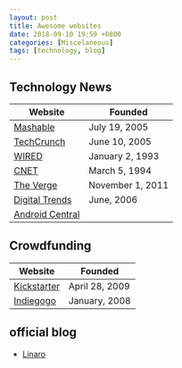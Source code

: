 ```yaml
---
layout: post
title: Awesome websites
date: 2018-09-10 19:59 +0800
categories: [Miscelaneous]
tags: [technology, blog]
---
```


## Technology News

Website                 | Founded
----------------------- | -------
[Mashable][mashable]    | July 19, 2005
[TechCrunch][tc]        | June 10, 2005
[WIRED][wired]          | January 2, 1993
[CNET][cnet]            | March 5, 1994
[The Verge][theverge]   | November 1, 2011
[Digital Trends][dts]   | June, 2006
[Android Central][ac]   |

[mashable]: https://mashable.com
[tc]: https://techcrunch.com
[wired]: https://www.wired.com
[cnet]: https://www.cnet.com
[theverge]: https://www.theverge.com
[dts]: https://www.digitaltrends.com
[ac]: https://www.androidcentral.com


## Crowdfunding

Website                  | Founded
------------------------ | -------
[Kickstarter][ks]        | April 28, 2009
[Indiegogo][indiegogo]   | January, 2008

[ks]: https://www.kickstarter.com
[indiegogo]: https://www.indiegogo.com

## official blog

- [Linaro][linaro]

[linaro]: https://www.linaro.org/blog
